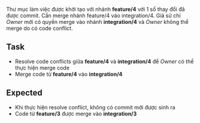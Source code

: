 Thư mục làm việc được khởi tạo với nhánh **feature/4** với 1 số thay đổi đã được commit.
Cần merge nhánh feature/4 vào integration/4. 
Giả sử chỉ *Owner* mới có quyền merge vào nhánh **integration/4** và *Owner* không thể merge do có code conflict.

## Task
- Resolve code conflicts giữa **feature/4** và **integration/4** để *Owner* có thể thực hiện merge code
- Merge code từ **feature/4** vào **integration/4**

## Expected
- Khi thực hiện resolve conflict, không có commit mới được sinh ra
- Code từ **feature/3** được merge vào **integration/3**
